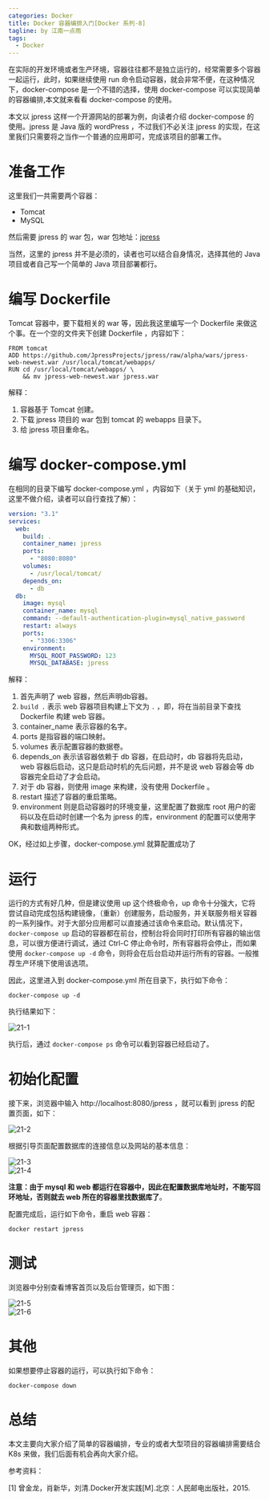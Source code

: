 ```yaml
---
categories: Docker
title: Docker 容器编排入门[Docker 系列-8]
tagline: by 江南一点雨
tags: 
  - Docker
---
```


在实际的开发环境或者生产环境，容器往往都不是独立运行的，经常需要多个容器一起运行，此时，如果继续使用 run 命令启动容器，就会非常不便，在这种情况下，docker-compose 是一个不错的选择，使用 docker-compose 可以实现简单的容器编排,本文就来看看 docker-compose 的使用。  

<!--more-->

本文以 jpress 这样一个开源网站的部署为例，向读者介绍 docker-compose 的使用。jpress 是 Java 版的 wordPress ，不过我们不必关注 jpress 的实现，在这里我们只需要将之当作一个普通的应用即可，完成该项目的部署工作。  

# 准备工作

这里我们一共需要两个容器：  

- Tomcat
- MySQL

然后需要 jpress 的 war 包，war 包地址：[jpress](https://github.com/JpressProjects/jpress/raw/alpha/wars/jpress-web-newest.war)  

当然，这里的 jpress 并不是必须的，读者也可以结合自身情况，选择其他的 Java 项目或者自己写一个简单的 Java 项目部署都行。  

# 编写 Dockerfile  

Tomcat 容器中，要下载相关的 war 等，因此我这里编写一个 Dockerfile 来做这个事。在一个空的文件夹下创建 Dockerfile ，内容如下：  

```
FROM tomcat
ADD https://github.com/JpressProjects/jpress/raw/alpha/wars/jpress-web-newest.war /usr/local/tomcat/webapps/
RUN cd /usr/local/tomcat/webapps/ \
    && mv jpress-web-newest.war jpress.war
```  

解释：  
1. 容器基于 Tomcat 创建。
2. 下载 jpress 项目的 war 包到 tomcat 的 webapps 目录下。  
3. 给 jpress 项目重命名。  

# 编写 docker-compose.yml

在相同的目录下编写 docker-compose.yml ，内容如下（关于 yml 的基础知识，这里不做介绍，读者可以自行查找了解）：  

```yml
version: "3.1"
services:
  web:
    build: .
    container_name: jpress
    ports:
      - "8080:8080"
    volumes:
      - /usr/local/tomcat/
    depends_on:
      - db
  db:
    image: mysql
    container_name: mysql
    command: --default-authentication-plugin=mysql_native_password
    restart: always
    ports:
      - "3306:3306"
    environment:
      MYSQL_ROOT_PASSWORD: 123
      MYSQL_DATABASE: jpress
```  

解释：  

1. 首先声明了 web 容器，然后声明db容器。 
2. `build .` 表示 web 容器项目构建上下文为 `.` ，即，将在当前目录下查找 Dockerfile 构建 web 容器。  
3. container_name 表示容器的名字。  
4. ports 是指容器的端口映射。 
5. volumes 表示配置容器的数据卷。 
6. depends_on 表示该容器依赖于 db 容器，在启动时，db 容器将先启动，web 容器后启动，这只是启动时机的先后问题，并不是说 web 容器会等 db 容器完全启动了才会启动。
7. 对于 db 容器，则使用 image 来构建，没有使用 Dockerfile 。
8. restart 描述了容器的重启策略。 
9. environment 则是启动容器时的环境变量，这里配置了数据库 root 用户的密码以及在启动时创建一个名为 jpress 的库，environment 的配置可以使用字典和数组两种形式。

OK，经过如上步骤，docker-compose.yml 就算配置成功了

# 运行

运行的方式有好几种，但是建议使用 up 这个终极命令，up 命令十分强大，它将尝试自动完成包括构建镜像，（重新）创建服务，启动服务，并关联服务相关容器的一系列操作。对于大部分应用都可以直接通过该命令来启动。默认情况下， `docker-compose up` 启动的容器都在前台，控制台将会同时打印所有容器的输出信息，可以很方便进行调试，通过 Ctrl-C 停止命令时，所有容器将会停止，而如果使用 `docker-compose up -d` 命令，则将会在后台启动并运行所有的容器。一般推荐生产环境下使用该选项。  

因此，这里进入到 docker-compose.yml 所在目录下，执行如下命令：  

```
docker-compose up -d
```  
执行结果如下：  

![21-1](/assets/images/2019/java/image_javaboy/0530/21-1.png)  

执行后，通过 `docker-compose ps` 命令可以看到容器已经启动了。  

# 初始化配置

接下来，浏览器中输入 http://localhost:8080/jpress ，就可以看到 jpress 的配置页面，如下：  

![21-2](/assets/images/2019/java/image_javaboy/0530/21-2.png)  

根据引导页面配置数据库的连接信息以及网站的基本信息：  


![21-3](/assets/images/2019/java/image_javaboy/0530/21-3.png)  
![21-4](/assets/images/2019/java/image_javaboy/0530/21-4.png)  

**注意：由于 mysql 和 web 都运行在容器中，因此在配置数据库地址时，不能写回环地址，否则就去 web 所在的容器里找数据库了**。  

配置完成后，运行如下命令，重启 web 容器：

```
docker restart jpress
```  
# 测试

浏览器中分别查看博客首页以及后台管理页，如下图：  


![21-5](/assets/images/2019/java/image_javaboy/0530/21-5.png)  
![21-6](/assets/images/2019/java/image_javaboy/0530/21-6.png)  

# 其他

如果想要停止容器的运行，可以执行如下命令：  

```
docker-compose down
```  

# 总结

本文主要向大家介绍了简单的容器编排，专业的或者大型项目的容器编排需要结合 K8s 来做，我们后面有机会再向大家介绍。

参考资料：

[1] 曾金龙，肖新华，刘清.Docker开发实践[M].北京：人民邮电出版社，2015.